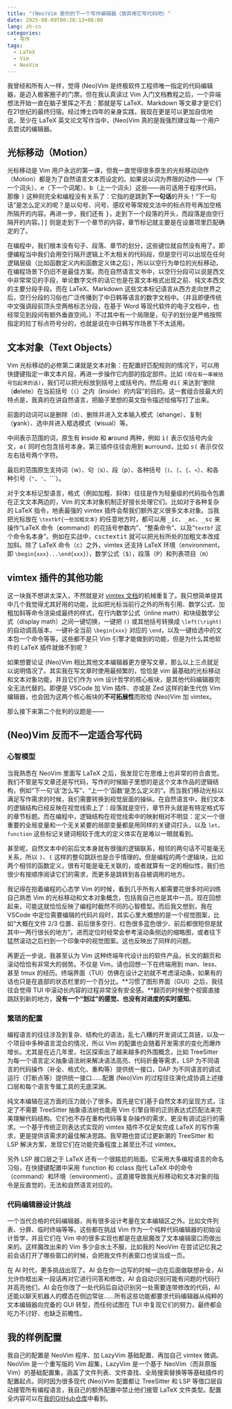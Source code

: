 ```yaml
---
title: "(Neo)Vim 是你的下一个写作编辑器（放弃用它写代码吧）"
date: 2025-08-09T00:20:13+08:00
lang: zh-cn
categories:
  - 写作
tags:
  - LaTeX
  - Vim
  - NeoVim
---
```


我曾经和所有人一样，觉得 (Neo)Vim 是终极软件工程师唯一指定的代码编辑器，是迈入极客圈子的门票。但在我认真读过 Vim 入门文档教程之后，一个异端想法开始一直在脑子里挥之不去：那就是写 LaTeX、Markdown 等文章才是它们在21世纪的最终归宿。经过博士四年的亲身实践，我现在更是可以更加自信地说，至少在 LaTeX 英文论文写作当中，(Neo)Vim 真的是我强烈建议每一个用户去尝试的编辑器。

<!--more-->

## 光标移动（Motion）

光标移动是 Vim 用户永远的第一课，但我一直觉得很多原生的光标移动动作（Motion）都是为了自然语言文本而设定的。如果说以词为界限的动作——<kbd>w</kbd>（下一个词头）、<kbd>e</kbd>（下一个词尾）、<kbd>b</kbd>（上一个词头）这些——尚可适用于程序代码，那像 <kbd>)</kbd> 这种则完全和编程没有关系了：它指的是跳到**下一句话**的开头！“下一句话”是怎么定义的呢？是以句号、问号、感叹号等常规文法中的标点符号再加空格所隔开的内容。再进一步，我们还有 <kbd>}</kbd>，走到下一个段落的开头，而段落是由空行隔开的内容。<kbd>]]</kbd> 则是走到下一个章节的内容，章节标记就主要是在设置项里匹配确定的了。

在编程中，我们根本没有句子、段落、章节的划分，这些键位就自然没有用了。即便编程当中我们会用空行隔开逻辑上不太相关的代码段，但是空行可以出现在任何逻辑层级（比如函数定义内和函数定义体之后），所以以空行为单位的光标移动，在编程场景下仍旧不是最佳方案。而在自然语言文书中，以空行分段可以说是西文中非常常见的手段，单论数字文件的话它也是在富文本格式出现之前、纯文本西文的主要分段手段。而在 LaTeX、Markdown 这些文本标记语言从西方走向世界之后，空行分段的习俗也广泛传播到了中日韩等语言的数字文档中。（并且即便传统中文强调段前顶头空两格标志分段，在基于 Word 等现代软件的电子文档中，也经常见到段间有额外垂直空间。）不过其中有一个局限是，句子的划分是严格按照指定的拉丁标点符号分的，也就是说在中日韩写作场景下不太适用。

## 文本对象（Text Objects）

Vim 光标移动的必修第二课就是文本对象：在配置好匹配规则的情况下，可以用快捷键指定一串文本片段，再进一步操作它内部的指定部件。比如 `(现在有一串被括号包起来的话)`，我们可以把光标放到括号上或括号内，然后用 <kbd>di(</kbd> 来达到“删除（**d**elete）在当前括号（`(`）之内（**i**nside）的内容”的目的。这一套组合技最大的特点是，我真的在讲自然语言，把脑子里想的英文指令描述给缩写打了出来。

前面的动词可以是删除（d）、删除并进入文本输入模式（**c**hange）、复制（**y**ank）、选中并进入框选模式（**v**isual）等。

中间表示范围的词，原生有 **i**nside 和 **a**round 两种，例如 <kbd>i(</kbd> 表示仅括号内全文，<kbd>a(</kbd> 同时也包含括号本身。第三插件往往会用到 **s**urround，比如 <kbd>s(</kbd> 表示仅仅左右括号两个字符。

最后的范围原生支持词（w）、句（s）、段（p）、各种括号（`(`、`[`、`{`、`<`）、和各种引号（`"`、`'`、`\``）。

对于文本标记型语言，格式（例如加粗、斜体）往往是作为轻量级的代码指令包裹在正文文本两边的，Vim 的文本对象机制正好擅长处理它们。比如对于各种复杂的 LaTeX 指令，地表最强的 vimtex 插件会帮我们额外定义很多文本对象。当我把光标放在 `\textbf{一些加粗文本}` 的任意地方时，都可以用 <kbd>_ic</kbd>、<kbd>_ac</kbd>、<kbd>_sc</kbd> 来操作“LaTeX 命令（**c**ommand）的花括号参数内”、“整条命令”、以及“`textbf` 这个命令名本身”。例如在实战中，<kbd>csctextit</kbd> 就可以把光标所处的加粗文本改成加斜。除了 LaTeX 命令（<kbd>c</kbd>）之外，vimtex 还支持 LaTeX 环境（<kbd>e</kbd>nvironment，即 `\begin{xxx}...\end{xxx}`），数学公式（<kbd>$</kbd>），段落（<kbd>P</kbd>）和列表项目（<kbd>m</kbd>）

## vimtex 插件的其他功能

这一块我不想讲太深入，不然就是对 [vimtex 文档](https://github.com/lervag/vimtex/blob/master/doc/vimtex.txt)的机械重复了。我只想简单提其中几个我觉得尤其好用的功能，比如把光标当前行之外的所有引用、数学公式、加粗加斜等命令渲染成最终的样式，在行内数学公式（inline math）和块级数学公式（display math）之间一键切换，一键把 `()` 或其他括号转换成 `\left(\right)` 的自动调高版本，一键补全当前 `\begin{xxx}` 对应的 `\end`，以及一键给选中的文本包一个命令等等。这些都不是只 Vim 引擎才能做到的功能，但是为什么其他软件的 LaTeX 插件就做不到呢？

如果想要论证 (Neo)Vim 相比其他文本编辑器更方便写文章，那么以上三点就足以说明情况了。其实我在写文章时使用最频繁的，恰恰是 vim 最基础的光标移动和文本对象功能，并且它们作为 vim 设计哲学的核心板块，是其他代码编辑器完全无法代替的。即便是 VSCode 加 Vim 插件、亦或是 Zed 这样的新生代仿 Vim 编辑器，也会因为这两个核心板块的**不可拓展性**而败给 (Neo)Vim 加 vimtex。

那么接下来第二个批判的议题是——

## (Neo)Vim 反而不一定适合写代码

### 心智模型

当我熟悉在 NeoVim 里面写 LaTeX 之后，我发现它在思维上也非常的符合直觉。我们不管是写文章还是写代码，写作的时候脑子里想的是这个文本作品的逻辑结构，例如“下一句‘话’怎么写”、“上一个‘函数’是怎么定义的”。而当我们移动光标以满足写作需求的时候，我们需要转换到视觉层面的操纵。在自然语言中，我们文本的逻辑结构已经反映在视觉线索上了：段落就是空行，章节开头就是有特定格式写的章节标题。而在编程中，逻辑结构在视觉线索中的映射相对不明显：定义一个很重要的全局变量和一个无关紧要的局部变量都是用同样的关键词打头，以及 `let`、`function` 这些标记关键词相较于庞大的定义体实在是难以一眼就看到。

甚至呢，自然文本中的前后文本身就有很强的逻辑联系，相邻的两句话不可能毫无关系，所以 <kbd>)</kbd>、<kbd>(</kbd> 这样的整句跳跃也是合乎情理的。但是编程的两个逻辑块，比如两个相邻的函数定义，很有可能是毫无关联的，或者就算有一定的相似性，我们也很少有按顺序阅读它们的需求，而更多是跳转到各自被调用的地方。

我记得在抱着编程的心态学 Vim 的时候，看到几乎所有人都需要花很多时间训练自己熟悉 Vim 的光标移动和文本对象概念，包括我自己也是其中一员。现在回想起来，可能这就恰恰反映了编程时截然不同的心智模型。而后我又想到，我在 VSCode 中定位需要编辑的代码片段时，其实心里大概想的是一个视觉图案，比如“大概在文件 2/3 位置、前后很多空行、红色很多蓝色很少、前后都很短但是就其中一两行很长的地方”。进而定位时经常会参考滚动条侧边的缩略图，或者往下猛然滚动之后扫到一个印象中的视觉图案。这也反映出了同样的问题。

再更近一步说，我甚至认为 Vim 这种终端年代设计出的软件产品，长文的翻页和滚动恰恰有非常大的弱势。不仅是 Vim，请也回想一下在终端用到 man、less、甚至 tmux 的经历。终端界面（TUI）仿佛在设计之初就不考虑滚动条，如果有的话也只是在底部的状态栏里的一个百分比。**习惯了图形界面（GUI）之后，我往往会觉得 TUI 中滚动长内容的过程非常没有安全感。**翻页的时候整个视窗直接跳跃到新的地方，**没有一个“划过”的感觉、也没有对进度的实时感知**。

### 繁琐的配置

编程语言的往往涉及到复杂、结构化的语法，乱七八糟的开发调试工具链，以及一个项目中多种语言混合的情况，所以 Vim 的配置也会随着开发需求的变化而爆炸增长。尤其是在近几年里，社区探索出了越来越多的外围概念，比如 TreeSitter 为每一个语言定义抽象语法树来解决语法高亮、代码折叠等需求，LSP 为不同语言的代码操作（补全、格式化、重构等）提供统一接口，DAP 为不同语言的调试运行（打断点等）提供统一接口……配置 (Neo)Vim 的过程往往演化成协调上述接口层和每个语言专属工具的无底深渊。

纯文本编辑在这方面的压力就小了很多。首先是它们基于自然文本的呈现方式，注定了不需要 TreeSitter 抽象语法树也能用 Vim 引擎自带的正则表达式匹配法来完美理解代码结构。它们也不存在重构代码等复杂操作的需求，更没有调试运行的需求。一个基于传统正则表达式实现的 vimtex 插件不仅足矣完成 LaTeX 的写作需求，更是提供该需求的最佳解决思路。我早期也尝试过更新潮的 TreeSitter 和 LSP 解决方案，发现它们在功能完备程度上甚至比不过 vimtex。

另外 LSP 接口层之于 LaTeX 还有一个很尴尬的局面。它采用大多编程语言的命名习俗，在快捷键配置中采用 <kbd>f</kbd>unction 和 <kbd>c</kbd>class 指代 LaTeX 中的命令（command）和环境（environment）。这直接导致我光标移动和文本对象的指令是反直觉的，无法和自然语言对应的。

### 代码编辑器设计挑战

一个当代合格的代码编辑器，尚有很多设计考量在文本编辑区之外。比如文件列表、分屏、临时终端等等。这些都在挑战 Vim 作为一个纯粹代码编辑器的初始设计哲学，并且它们在 Vim 中的很多实现也都是在底层魔改了文本编辑窗口而做出来的。这样魔改出来的 Vim 多少会水土不服，比如我的 NeoVim 在尝试记忆我之前会话打开了哪些窗口的时候，会把我文件列表窗口也误当成一页。

在 AI 时代，更多挑战出现了。AI 会在你一边写的时候一边在后面做联想补全，AI 允许你框出来一段话再对它进行问答和修改，AI 会自动识别可能有问题的代码行并高亮他们，AI 会在你改了一处代码后自动识别另一处需要连带修改的代码，AI 还能以聊天机器人的模态在侧边常驻……所有这些功能都要求代码编辑器从纯粹的文本编辑器向完备的 GUI 转型，而任何试图在 TUI 中复现它们的努力，最终都会吃力不讨好、也缺乏前瞻性。

## 我的样例配置

我自己的配置是 NeoVim 程序、加 LazyVim 基础配置、再加自己 vimtex 微调。NeoVim 是一个重写版的 Vim 超集，LazyVim 是一个基于 NeoVim（而非原版 Vim）的基础配置集，涵盖了文件列表、文件查找、全局搜索替换等等基础插件的配置起点。同时因为很多现代 (Neo)Vim 配置都让 TreeSitter 和 LSP 等借口层自动接管所有编程语言，我自己的额外配置中禁止他们接管 LaTeX 文件类型。配置全内容可以在[我的GitHub仓库](https://github.com/fhfuih/dotfiles/tree/main/dot_config/nvim)中看到。